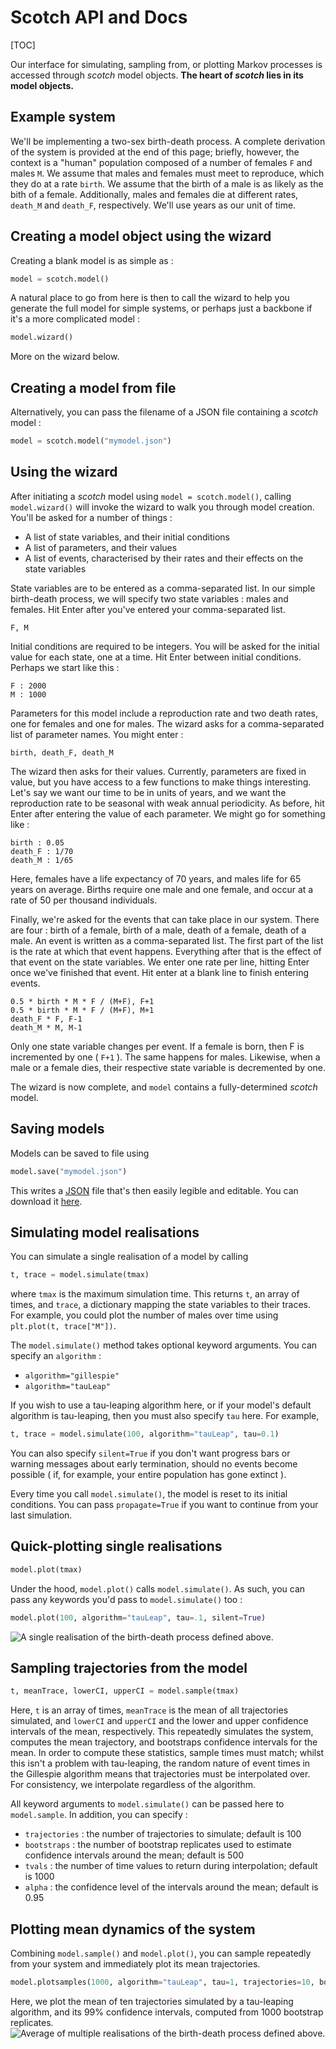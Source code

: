 # Scotch API and Docs

[TOC]


Our interface for simulating, sampling from, or plotting Markov processes is accessed through _scotch_ model objects. **The heart of _scotch_ lies in its model objects.**



## Example system

We'll be implementing a two-sex birth-death process. A complete derivation of the system is provided at the end of this page; briefly, however, the context is a "human" population composed of a number of females `F` and males `M`. We assume that males and females must meet to reproduce, which they do at a rate `birth`. We assume that the birth of a male is as likely as the bith of a female. Additionally, males and females die at different rates, `death_M` and `death_F`, respectively. We'll use years as our unit of time.



## Creating a model object using the wizard

Creating a blank model is as simple as :
```python
model = scotch.model()
```

A natural place to go from here is then to call the wizard to help you generate the full model for simple systems, or perhaps just a backbone if it's a more complicated model :
```python
model.wizard()
```
More on the wizard below.





## Creating a model from file

Alternatively, you can pass the filename of a JSON file containing a _scotch_ model :
```python
model = scotch.model("mymodel.json")
```






## Using the wizard
After initiating a _scotch_ model using `model = scotch.model()`, calling `model.wizard()` will invoke the wizard to walk you through model creation. You'll be asked for a number of things :

- A list of state variables, and their initial conditions
- A list of parameters, and their values
- A list of events, characterised by their rates and their effects on the state variables

State variables are to be entered as a comma-separated list. In our simple birth-death process, we will specify two state variables : males and females. Hit Enter after you've entered your comma-separated list.
```
F, M
```

Initial conditions are required to be integers. You will be asked for the initial value for each state, one at a time. Hit Enter between initial conditions. Perhaps we start like this : 
```
F : 2000
M : 1000
```

Parameters for this model include a reproduction rate and two death rates, one for females and one for males. The wizard asks for a comma-separated list of parameter names. You might enter :
```
birth, death_F, death_M
```

The wizard then asks for their values. Currently, parameters are fixed in value, but you have access to a few functions to make things interesting. Let's say we want our time to be in units of years, and we want the reproduction rate to be seasonal with weak annual periodicity. As before, hit Enter after entering the value of each parameter. We might go for something like :
```
birth : 0.05
death_F : 1/70
death_M : 1/65

```
Here, females have a life expectancy of 70 years, and males life for 65 years on average. Births require one male and one female, and occur at a rate of 50 per thousand individuals.

Finally, we're asked for the events that can take place in our system. There are four : birth of a female, birth of a male, death of a female, death of a male. An event is written as a comma-separated list. The first part of the list is the rate at which that event happens. Everything after that is the effect of that event on the state variables. We enter one rate per line, hitting Enter once we've finished that event. Hit enter at a blank line to finish entering events.
```
0.5 * birth * M * F / (M+F), F+1
0.5 * birth * M * F / (M+F), M+1
death_F * F, F-1
death_M * M, M-1
```
Only one state variable changes per event. If a female is born, then F is incremented by one ( `F+1` ). The same happens for males. Likewise, when a male or a female dies, their respective state variable is decremented by one.

The wizard is now complete, and `model` contains a fully-determined _scotch_ model.






## Saving models
Models can be saved to file using
```python
model.save("mymodel.json")
```
This writes a [JSON](http://en.wikipedia.org/wiki/JSON) file that's then easily legible and editable. You can download it [here](/examples/files/birthdeath_wizard.json).




## Simulating model realisations
You can simulate a single realisation of a model by calling
```python
t, trace = model.simulate(tmax)
```
where `tmax` is the maximum simulation time. This returns `t`, an array of times, and `trace`, a dictionary mapping the state variables to their traces. For example, you could plot the number of males over time using `plt.plot(t, trace["M"])`.

The `model.simulate()` method takes optional keyword arguments. You can specify an `algorithm` :

- `algorithm="gillespie"`
- `algorithm="tauLeap"`

If you wish to use a tau-leaping algorithm here, or if your model's default algorithm is tau-leaping, then you must also specify `tau` here. For example,
```python
t, trace = model.simulate(100, algorithm="tauLeap", tau=0.1)
```

You can also specify `silent=True` if you don't want progress bars or warning messages about early termination, should no events become possible ( if, for example, your entire population has gone extinct ).

Every time you call `model.simulate()`, the model is reset to its initial conditions. You can pass `propagate=True` if you want to continue from your last simulation.





## Quick-plotting single realisations
```python
model.plot(tmax)
```

Under the hood, `model.plot()` calls `model.simulate()`. As such, you can pass any keywords you'd pass to `model.simulate()` too :
```python
model.plot(100, algorithm="tauLeap", tau=.1, silent=True)
```
![A single realisation of the birth-death process defined above.](/images/birthdeath.png)





## Sampling trajectories from the model
```python
t, meanTrace, lowerCI, upperCI = model.sample(tmax)
```
Here, `t` is an array of times, `meanTrace` is the mean of all trajectories simulated, and `lowerCI` and `upperCI` and the lower and upper confidence intervals of the mean, respectively. This repeatedly simulates the system, computes the mean trajectory, and bootstraps confidence intervals for the mean. In order to compute these statistics, sample times must match; whilst this isn't a problem with tau-leaping, the random nature of event times in the Gillespie algorithm means that trajectories must be interpolated over. For consistency, we interpolate regardless of the algorithm.

All keyword arguments to `model.simulate()` can be passed here to `model.sample`. In addition, you can specify :

- `trajectories` : the number of trajectories to simulate; default is 100
- `bootstraps` : the number of bootstrap replicates used to estimate confidence intervals around the mean; default is 500
- `tvals` : the number of time values to return during interpolation; default is 1000
- `alpha` : the confidence level of the intervals around the mean; default is 0.95




## Plotting mean dynamics of the system
Combining `model.sample()` and `model.plot()`, you can sample repeatedly from your system and immediately plot its mean trajectories.
```python
model.plotsamples(1000, algorithm="tauLeap", tau=1, trajectories=10, bootstraps=1000, alpha=0.99)
```
Here, we plot the mean of ten trajectories simulated by a tau-leaping algorithm, and its 99% confidence intervals, computed from 1000 bootstrap replicates.
![Average of multiple realisations of the birth-death process defined above.](/images/birthdeath_samples.png)